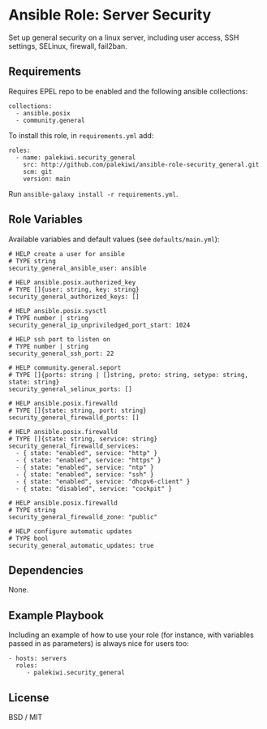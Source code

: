 Ansible Role: Server Security
=============================

Set up general security on a linux server, including user access, SSH settings, SELinux, firewall, fail2ban.

Requirements
------------

Requires EPEL repo to be enabled and the following ansible collections:

    collections:
      - ansible.posix
      - community.general

To install this role, in `requirements.yml` add:

    roles:
      - name: palekiwi.security_general
        src: http://github.com/palekiwi/ansible-role-security_general.git
        scm: git
        version: main

Run `ansible-galaxy install -r requirements.yml`.

Role Variables
--------------

Available variables and default values (see `defaults/main.yml`):

    # HELP create a user for ansible
    # TYPE string
    security_general_ansible_user: ansible

    # HELP ansible.posix.authorized_key
    # TYPE []{user: string, key: string}
    security_general_authorized_keys: []

    # HELP ansible.posix.sysctl
    # TYPE number | string
    security_general_ip_unpriviledged_port_start: 1024

    # HELP ssh port to listen on
    # TYPE number | string
    security_general_ssh_port: 22

    # HELP community.general.seport
    # TYPE []{ports: string | []string, proto: string, setype: string, state: string}
    security_general_selinux_ports: []

    # HELP ansible.posix.firewalld
    # TYPE []{state: string, port: string}
    security_general_firewalld_ports: []

    # HELP ansible.posix.firewalld
    # TYPE []{state: string, service: string}
    security_general_firewalld_services:
      - { state: "enabled", service: "http" }
      - { state: "enabled", service: "https" }
      - { state: "enabled", service: "ntp" }
      - { state: "enabled", service: "ssh" }
      - { state: "enabled", service: "dhcpv6-client" }
      - { state: "disabled", service: "cockpit" }

    # HELP ansible.posix.firewalld
    # TYPE string
    security_general_firewalld_zone: "public"

    # HELP configure automatic updates
    # TYPE bool
    security_general_automatic_updates: true

Dependencies
------------

None.

Example Playbook
----------------

Including an example of how to use your role (for instance, with variables passed in as parameters) is always nice for users too:

    - hosts: servers
      roles:
         - palekiwi.security_general

License
-------

BSD / MIT

